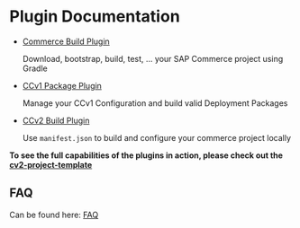 # Plugin Documentation

- [Commerce Build Plugin](Plugin-sap.commerce.build.md)

  Download, bootstrap, build, test, ... your SAP Commerce project using Gradle

- [CCv1 Package Plugin](Plugin-sap.commerce.ccv1.package.md)

  Manage your CCv1 Configuration and build valid Deployment Packages

- [CCv2 Build Plugin](Plugin-sap.commerce.build.ccv2.md)

  Use `manifest.json` to build and configure your commerce project locally

**To see the full capabilities of the plugins in action, please check out the [cv2-project-template]**

[cv2-project-template]: https://github.com/sap-commerce-tools/ccv2-project-template

## FAQ

Can be found here: [FAQ](FAQ.md)
